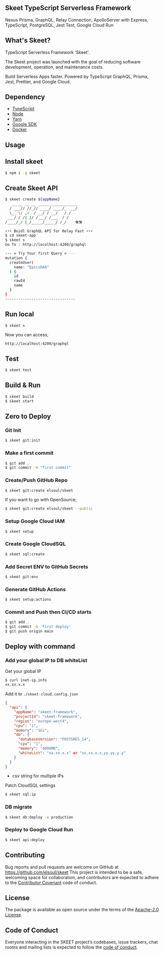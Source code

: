 ## Skeet TypeScript Serverless Framework

Nexus Prisma, GraphQL, Relay Connection, ApolloServer with Express, TypeScript, PostgreSQL, Jest Test, Google Cloud Run

## What's Skeet?

TypeScript Serverless Framework 'Skeet'.

The Skeet project was launched with the goal of reducing software development, operation, and maintenance costs.

Build Serverless Apps faster.
Powered by TypeScript GraphQL, Prisma, Jest, Prettier, and Google Cloud.

## Dependency

- [TypeScript](https://www.typescriptlang.org/)
- [Node](https://nodejs.org/)
- [Yarn](https://yarnpkg.com/)
- [Google SDK](https://cloud.google.com/sdk/docs)
- [Docker](https://www.docker.com/)

## Usage

## Install skeet

```bash
$ npm i -g skeet
```

## Create Skeet API

```bash
$ skeet create ${appName}
   _____ __ __ __________________
  / ___// //_// ____/ ____/_  __/
  \__ \/ ,<  / __/ / __/   / /
 ___/ / /| |/ /___/ /___  / /
/____/_/ |_/_____/_____/ /_/    🛠️🛠️

⚡⚡⚡ Buidl GraphQL API for Relay Fast ⚡⚡⚡
$ cd skeet-app
$ skeet s
Go To : http://localhost:4200/graphql

--- ✡ Try Your first Query ✡ ---
mutation {
  createUser(
    name: "EpicsDAO"
  ) {
    id
    rawId
    name
  }
}
--------------------------------
```

## Run local

```bash
$ skeet s
```

Now you can access;

`http://localhost:4200/graphql`

## Test

```bash
$ skeet test
```

## Build & Run

```bash
$ skeet build
$ skeet start
```

## Zero to Deploy

### Git Init

```bash
$ skeet git:init
```

### Make a first commit

```bash
$ git add .
$ git commit -m "first commit"
```

### Create/Push GitHub Repo

```bash
$ skeet git:create elsoul/skeet
```

If you want to go with OpenSource;

```bash
$ skeet git:create elsoul/skeet --public
```

### Setup Google Cloud IAM

```bash
$ skeet setup
```

### Create Google CloudSQL

```bash
$ skeet sql:create
```

### Add Secret ENV to GitHub Secrets

```bash
$ skeet git:env
```

### Generate GitHub Actions

```bash
$ skeet setup:actions
```

### Commit and Push then CI/CD starts

```bash
$ git add .
$ git commit -m 'first deploy'
$ git push origin main
```

## Deploy with command

### Add your global IP to DB whiteList

Get your global IP

```bash
$ curl inet-ip.info
xx.xx.x.x
```

Add it to `./skeet-cloud.config.json`

```json
{
  "api": {
    "appName": "skeet-framework",
    "projectId": "skeet-framework",
    "region": "europe-west4",
    "cpu": "1",
    "memory": "1Gi",
    "db": {
      "databaseVersion": "POSTGRES_14",
      "cpu": "1",
      "memory": "4096MB",
      "whiteList": "xx.xx.x.x" or "xx.xx.x.x,yy.yy.y.y"
    }
  }
}
```

- csv string for multiple IPs

Patch CloudSQL settings

```bash
$ skeet sql:ip
```

### DB migrate

```bash
$ skeet db:deploy -e production
```

### Deploy to Google Cloud Run

```bash
$ skeet api:deploy
```

## Contributing

Bug reports and pull requests are welcome on GitHub at https://github.com/elsoul/skeet This project is intended to be a safe, welcoming space for collaboration, and contributors are expected to adhere to the [Contributor Covenant](http://contributor-covenant.org) code of conduct.

## License

The package is available as open source under the terms of the [Apache-2.0 License](https://www.apache.org/licenses/LICENSE-2.0).

## Code of Conduct

Everyone interacting in the SKEET project’s codebases, issue trackers, chat rooms and mailing lists is expected to follow the [code of conduct](https://github.com/elsoul/skeet-api/blob/master/CODE_OF_CONDUCT.md).
